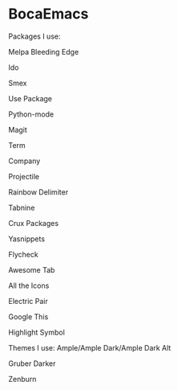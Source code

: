 # BocaEmacs
Packages I use:

  Melpa Bleeding Edge
  
  Ido
  
  Smex
  
  Use Package
  
  Python-mode
  
  Magit
  
  Term
  
  Company
  
  Projectile
  
  Rainbow Delimiter
  
  Tabnine
  
  Crux Packages
  
  Yasnippets
  
  Flycheck
  
  Awesome Tab
  
  All the Icons
  
  Electric Pair
  
  Google This
  
  Highlight Symbol
  
 
Themes I use:
  Ample/Ample Dark/Ample Dark Alt
  
  Gruber Darker
  
  Zenburn
  
